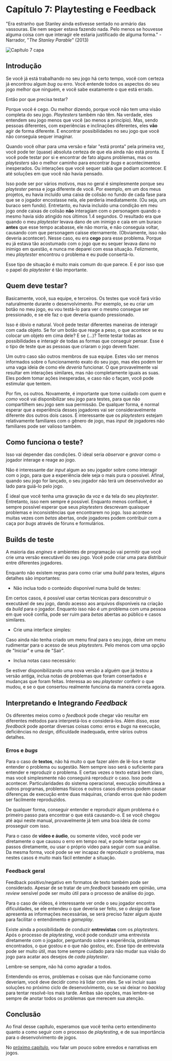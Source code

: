 
# Capítulo 7: Playtesting e Feedback
"Era estranho que Stanley ainda estivesse sentado no armário das vassouras. Ele nem sequer estava fazendo nada. Pelo menos se houvesse alguma coisa com que interagir ele estaria justificado de alguma forma." - Narrador, "_The Stanley Parable_" (2013)

![Capítulo 7 capa](../Arquivos/Imagens/capa_07.png 'It was baffling that Stanley was still just sitting in the broom closet. He wasn\'t even doing anything, at least if there was something to interact with he\'d be justified in some way.')

## Introdução
Se você já está trabalhando no seu jogo há certo tempo, você com certeza já encontrou algum _bug_ ou erro. Você entende todos os aspectos do seu jogo melhor que ninguém, e você sabe exatamente o que está errado.

Então por que precisa testar?

Porque você é cego. Ou melhor dizendo, porque você não tem uma visão completa do seu jogo. _Playtesters_ também não têm. Na verdade, eles entendem seu jogo menos que você (ao menos a princípio). Mas, sendo pessoas diferentes, com experiências e inclinações diferentes, eles **vão** agir de forma diferente. E encontrar possibilidades no seu jogo que você não conseguia sequer imaginar.

Quando você olhar para uma versão e falar "está pronta" pela primeira vez, você pode ter (quase) absoluta certeza de que ela ainda não está pronta. E você pode testar por si e encontrar de fato alguns problemas, mas os _playtesters_ são o melhor caminho para encontrar _bugs_ e acontecimentos inesperados. Ou interações que você sequer sabia que podiam acontecer. E até soluções em que você não havia pensado. 

Isso pode ser por vários motivos, mas no geral é simplesmente porque seu _playtester_ pensa e joga diferente de você. Por exemplo, em um dos meus projetos, eu havia incluído uma caixa de colisão no fundo de cada fase para que se o jogador encostasse nela, ele perderia imediatamente. (Ou seja, um buraco sem fundo). Entretanto, eu havia incluído uma condição em meu jogo onde caixas de colisão **não** interagiam com o personagem quando o mesmo havia sido atingido nos últimos 1.4 segundos. O resultado era que quando o meu _playtester_ levava dano de um inimigo e caía em um buraco **antes** que esse tempo acabasse, ele não morria, e não conseguia voltar, causando com que  personagem caísse eternamente. (Obviamente, isso não deveria acontecer). Nesse caso, eu era **cego** para esse problema. Porque eu já estava tão acostumado com o jogo que eu sequer levava dano no inimigo em questão, e nunca me deparei com essa situação. Felizmente, meu _playtester_ encontrou o problema e eu pude consertá-lo. 

Esse tipo de situação é muito mais comum do que parece. E é por isso que o papel do _playtester_ é tão importante.

## Quem deve testar?
Basicamente, você, sua equipe, e terceiros. Os testes que você fará virão naturalmente durante o desenvolvimento. Por exemplo, se eu criar um botão no meu jogo, eu vou testá-lo para ver o mesmo consegue ser pressionado, e se ele faz o que deveria quando pressionado.

Isso é óbvio e natural. Você pede testar diferentes maneiras de interagir com cada objeto. Se for um botão que reage a peso, o que acontece se eu colocar um objeto em cima dele? E se (...)? Tente testar todas as possibilidades e interagir de todas as formas que conseguir pensar. Esse é o tipo de teste que as pessoas que criaram o jogo devem fazer.

Um outro caso são outros membros de sua equipe. Estes vão ser menos informados sobre o funcionamento exato do seu jogo, mas eles podem ter uma vaga ideia de como ele _deveria_ funcionar. O que provavelmente vai resultar em interações similares, mas não completamente iguais as suas. Eles podem tomar ações inesperadas, e caso não o façam, você pode estimular que tentem. 

Por fim, os outros. Novamente, é importante que tome cuidado com _quem_ e _como_ você vai disponibilizar seu jogo para testes, para que não compartilhem seu jogo sem sua permissão. De qualquer forma, é normal esperar que a experiência desses jogadores vai ser consideravelmente diferente dos outros dois casos. É interessante que os _playtesters_ estejam relativamente familiares com o gênero de jogo, mas _input_ de jogadores não familiares pode ser valioso também.

## Como funciona o teste?
Isso vai depender das condições. O ideal seria _observar_ e _gravar_ como o jogador interage e reage ao jogo.

Não é interessante dar _input_ algum ao seu jogador sobre como interagir com o jogo, para que a experiência dele seja o mais pura o possível. Afinal, quando seu jogo for lançado, o seu jogador não terá um desenvolvedor ao lado para guiá-lo pelo jogo.

É ideal que você tenha uma gravação da voz e da tela do seu _playtester_. Entretanto, isso nem sempre é possível. Enquanto menos confiável, é sempre possível esperar que seus _playtesters_ descrevam quaisquer problemas e inconsistências que encontrarem no jogo. Isso acontece muitas vezes com _betas_ abertas, onde jogadores podem contribuir com a caça por _bugs_ através de fóruns e formulários.

## Builds de teste
A maioria das _engines_ e ambientes de programação vai permitir que você crie uma versão executável do seu jogo. Você pode criar uma para distribuir entre diferentes jogadores.

Enquanto não existem regras para como criar uma _build_ para testes, alguns detalhes são importantes:

- Não inclua todo o conteúdo disponível numa build de testes:

Em certos casos, é possível usar certas técnicas para desconstruir o executável de seu jogo, dando acesso aos arquivos disponíveis na criação da _build_ para o jogador. Enquanto isso não é um problema com uma pessoa em que você confia, pode ser ruim para _betas_ abertas ao público e casos similares.

- Crie uma interface simples:

Caso ainda não tenha criado um menu final para o seu jogo, deixe um menu rudimentar para o acesso de seus _playtesters_. Pelo menos com uma opção de "Iniciar" e uma de "Sair".

- Inclua notas caso necessário:

Se estiver disponibilizando uma nova versão a alguém que já testou a versão antiga, inclua notas de problemas que foram consertados e mudanças que foram feitas. Interessa ao seu _playtester_ conferir o que mudou, e se o que consertou realmente funciona da maneira correta agora.

## Interpretando e Integrando _Feedback_
Os diferentes meios como o _feedback_ pode chegar vão resultar em diferentes métodos para interpretá-los e considerá-los. Além disso, esse _feedback_ pode apontar diversas coisas como: erros e _bugs_ na execução, deficiências no _design_, dificuldade inadequada, entre vários outros detalhes. 

### Erros e _bugs_

Para o caso de **textos**, não há muito o que fazer além de lê-los e tentar entender o problema ou sugestão. Nem sempre isso será o suficiente para entender e reproduzir o problema. E certas vezes o texto estará bem claro, mas você simplesmente não conseguirá reproduzir o caso. Isso pode acontecer. Particularidades do sistema operacional, execução simultânea a outros programas, problemas físicos e outros casos diversos podem causar diferenças de execução entre duas máquinas, criando erros que não podem ser facilmente reproduzidos.

De qualquer forma, conseguir entender e reproduzir algum problema é o primeiro passo para encontrar o que está causando-o. E se você chegou até aqui neste manual, provavelmente já tem uma boa ideia de como prosseguir com isso.

Para o caso de **vídeo e áudio**, ou somente vídeo, você pode ver diretamente o que causou o erro em tempo real, e pode tentar seguir os passos diretamente, ou usar o próprio vídeo para seguir com sua análise. Da mesma forma, você pode se ver incapaz de reproduzir o problema, mas nestes casos é muito mais fácil entender a situação.

### Feedback geral

Feedback positivo/negativo em formatos de texto também pode ser considerado. Apesar de se tratar de um _feedback_ baseado em opinião, uma _review_ sensível pode ser muito útil para o processo de análise do jogo.

Para o caso de vídeos, é interessante ver onde o seu jogador encontra dificuldades, se ele entendeu o que deveria ser feito, se o _design_ da fase apresenta as informações necessárias, se será preciso fazer algum ajuste para facilitar o entendimento e _gameplay_.

Existe ainda a possibilidade de conduzir **entrevistas** com os _playtesters_. Após o processo de _playtesting_, você pode conduzir uma entrevista diretamente com o jogador, perguntando sobre a experiência, problemas encontrados, o que gostou e o que não gostou, etc. Esse tipo de entrevista pode ser muito útil, mas tome sempre cuidado para não mudar sua visão do jogo para acatar aos desejos de _cada_ _playtester_.

Lembre-se sempre, não há como agradar a todos.

Entendendo os erros, problemas e coisas que não funcioname como deveriam, você deve decidir como irá lidar com eles. Se vai incluir suas soluções no próximo ciclo de desenvolvimento, ou se vai deixar no _backlog_ para tentar resolvê-los mais tarde. Ambas são opções, mas lembre-se sempre de anotar todos os problemas que merecem sua atenção.

## Conclusão
Ao final desse capítulo, esperamos que você tenha certo entendimento quanto a como seguir com o processo de _playtesting_, e de sua importância para o desenvolvimento de jogos.

No [próximo capítulo](https://github.com/D-Waack/manualindiedev/blob/main/Capitulos/capitulo8.md), vou falar um pouco sobre enredos e narrativas em jogos.
